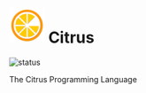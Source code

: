 # ![logo] Citrus
![status](https://img.shields.io/badge/status-Concept-white)

The Citrus Programming Language

[logo]: https://raw.githubusercontent.com/citrus-lang/artwork/main/logo/citrus-logo-64x64.png
